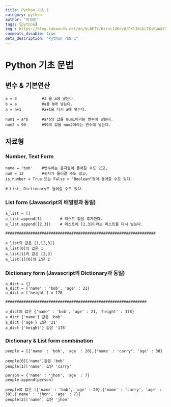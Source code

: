 ```yaml
---
title: Python 기초 1
category: python
author: "이정훈"
tags: [python]
img : https://blog.kakaocdn.net/dn/bL8ETY/btrsc1dKdvU/PKl3b1kLTKsKuWAY9u2XT1/img.png
comments_disable: true
meta_description: "Python 기초 1"
---
```


# Python 기초 문법

## 변수 & 기본연산

```null
a = 3			#3 을 a에 넣는다.
b = a 			#a를 b에 넣는다.
a = a+1 		#a+1을 다시 a에 넣는다.

num1 = a*b 		#a*b의 값을 num1이라는 변수에 넣는다.
num2 = 99		#99의 값을 num2이라는 변수에 넣는다.
```

## 자료형

### Number, Text Form

```null
name = 'bob'	#변수에는 문자열이 들어갈 수도 있고,
num = 12		#숫자가 들어갈 수도 있고,
is_number = True 또는 False > "Boolean"형이 들어갈 수도 있다.

# List, Dictionary도 들어갈 수도 있다.
```

### List form (Javascript의 배열형과 동일)

```null
a_list = []
a_list.append(1)		# 리스트 값을 추가한다.
a_list.append([2,3]) 	# 리스트에 [2,3]이라는 리스트를 다시 넣는다.

##################################################################

a_list의 값은 [1,[2,3]]
a_list[0]의 값은 1
a_list[1]의 값은 [2,3]
a_list[1][0]의 값은 2
```

### Dictionary form (Javascript의 Dictionary과 동일)

```null
a_dict = {}
a_dict = {'name' : 'bob', 'age' : 21}
a_dict = ['height'] = 178

##############################################################

a_dict의 값은 {'name' : 'bob', 'age' : 21, 'height' : 178}
a_dict {'name'} 값은 'bob'
a_dict {'age'} 값은 '21'
a_dict {'height'} 값은 '178'
```

### Dictionary & List form combination

```null
people = [{'name' : 'bob', 'age' : 20},{'name' : 'carry', 'age' : 38}

people[0]['name']값은 'bob'
people[1]['name'] 값은 'carry'

person = {'name' : 'jhon', 'age' : 7}
people.append(person)

people의 값은 [{'name' : 'bob', 'age' : 20},{'name' : 'carry', 'age' : 38},{'name' : 'jhon', 'age' : 7}]
people[2]['name'] 값은 'jhon'
```
